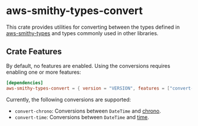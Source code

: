 # aws-smithy-types-convert

This crate provides utilities for converting between the types defined
in [aws-smithy-types](https://docs.rs/aws-smithy-types) and types commonly used in other libraries.

## Crate Features

By default, no features are enabled. Using the conversions requires enabling one or more features:

```toml
[dependencies]
aws-smithy-types-convert = { version = "VERSION", features = ["convert-chrono"] }
```

Currently, the following conversions are supported:
* `convert-chrono`: Conversions between `DateTime` and [chrono](https://docs.rs/chrono/latest/chrono/).
* `convert-time`: Conversions between `DateTime` and [time](https://docs.rs/time/latest/time/).
